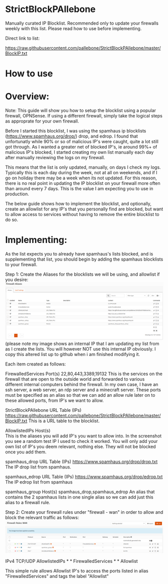 # StrictBlockPAllebone
Manually curated IP Blocklist. Recommended only to update your firewalls weekly with this list. Please read how to use before implementing.

Direct link to list:

https://raw.githubusercontent.com/pallebone/StrictBlockPAllebone/master/BlockIP.txt


# How to use

# Overview:

Note: This guide will show you how to setup the blocklist using a popular firewall, OPNSense. If using a different firewall, simply take the logical steps as approprate for your own firewall.

Before I started this blocklist, I was using the spamhaus ip blocklists (https://www.spamhaus.org/drop/) drop, and edrop.
I found that unfortunatly while 90% or so of malicious IP's were caught, quite a lot still got through.
As I wanted a greater net of blocked IP's, ie around 99%+ of malicious IP's blocked, I started creating my own list manually each day after manually reviewing the logs on my firewall.

This means that the list is only updated, manually, on days I check my logs. Typically this is each day during the week, not at all on weekends, and if I go on holiday there may be a week when its not updated. For this reason, there is no real point in updating the IP blocklist on your firewall more often than around every 7 days. This is the value I am expecting you to use in production.

The below guide shows how to implement the blocklist, and optionally, create an allowlist for any IP's that you personally find are blocked, but want to allow access to services without having to remove the entire blocklist to do so.

# Implementing:

As the list expects you to already have spamhaus's lists blocked, and is supplementing that list, you should begin by adding the spamhaus blocklists to your firewall.

Step 1: Create the Aliases for the blocklists we will be using, and allowlist if you desire:
<img src="./Alias.png">
(please note my image shows an internal IP that I am updating my list from as I create the lists. You will however NOT use this internal IP obviously. I copy this altered list up to github when i am finished modifying it.

Each item created as follows:

FirewalledServices	Port(s)	 	22,80,443,3389,19132
This is the services on the firewall that are open to the outside world and forwarded to various different internal computers behind the firewall.
In my own case, I have an ssh server, a web server, an rdp server and a minecraft server.
These ports must be specified as an alias so that we can add an allow rule later on to these allowed ports, from IP's we want to allow.

StrictBlockPAllebone	URL Table (IPs)	 	https://raw.githubusercontent.com/pallebone/StrictBlockPAllebone/master/BlockIP.txt
This is a URL table to the blocklist.

AllowlistedIPs	Host(s)	 	
This is the aliases you will add IP's you want to allow into. In the screenshot you see a random test IP I used to check it worked. You will only add your own list of IP's you deem relevant, nothing else. They will not be blocked once you add them.

spamhaus_drop	URL Table (IPs)	 	https://www.spamhaus.org/drop/drop.txt
The IP drop list from spamhaus.

spamhaus_edrop	URL Table (IPs)	 	https://www.spamhaus.org/drop/edrop.txt
The IP edrop list from spamhaus

spamhaus_group	Host(s)	 	spamhaus_drop,spamhaus_edrop
An alias that contains the 2 spamhaus lists in one single alias so we can add just this alias to a firewall rule.

Step 2:
Create your firewall rules under "firewall - wan" in order to allow and block the relevant traffic as follows:
<img src="./Rules.png">

IPv4 TCP/UDP 	AllowlistedIPs  	* 	* 	FirewalledServices  	* 	* 	Allowlist 

This simple rule allows Allowlist IP's to access the ports listed in alias "FirewalledServices" and tags the label "Allowlist" 
